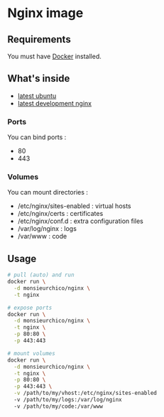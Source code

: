 # Nginx image

## Requirements

You must have [Docker](https://www.docker.com/) installed.

## What's inside

* [latest ubuntu](https://github.com/dockerfile/ubuntu)
* [latest development nginx](http://nginx.org/en/download.html)

### Ports

You can bind ports :

* 80
* 443

### Volumes

You can mount directories :

* /etc/nginx/sites-enabled : virtual hosts
* /etc/nginx/certs : certificates
* /etc/nginx/conf.d : extra configuration files
* /var/log/nginx : logs
* /var/www : code

## Usage

```bash
# pull (auto) and run
docker run \
  -d monsieurchico/nginx \
  -t nginx

# expose ports
docker run \
  -d monsieurchico/nginx \
  -t nginx \
  -p 80:80 \
  -p 443:443

# mount volumes
docker run \
  -d monsieurchico/nginx \
  -t nginx \
  -p 80:80 \
  -p 443:443 \
  -v /path/to/my/vhost:/etc/nginx/sites-enabled
  -v /path/to/my/logs:/var/log/nginx
  -v /path/to/my/code:/var/www
```
